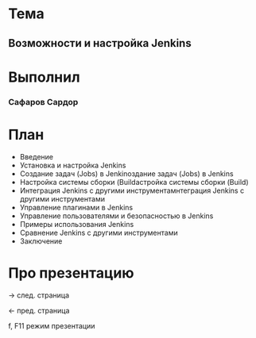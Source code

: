 # Тема

## Возможности и настройка Jenkins

# Выполнил

### Сафаров Сардор

# План

* Введение
* Установка и настройка Jenkins
* Создание задач (Jobs) в Jenkinоздание задач (Jobs) в Jenkins
* Настройка системы сборки (Buildастройка системы сборки (Build)
* Интеграция Jenkins с другими инструментамнтеграция Jenkins с другими инструментами
* Управление плагинами в Jenkins
* Управление пользователями и безопасностью в Jenkins
* Примеры использования Jenkins
* Сравнение Jenkins с другими инструментами
* Заключение

# Про презентацию

→        след. страница

←        пред. страница

f, F11   режим презентации
